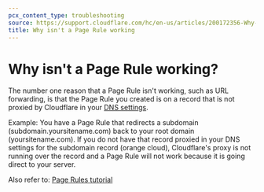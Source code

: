```yaml
---
pcx_content_type: troubleshooting
source: https://support.cloudflare.com/hc/en-us/articles/200172356-Why-isn-t-a-Page-Rule-working-
title: Why isn't a Page Rule working
---
```


# Why isn't a Page Rule working?



The number one reason that a Page Rule isn't working, such as URL forwarding, is that the Page Rule you created is on a record that is not proxied by Cloudflare in your [DNS settings](/dns/manage-dns-records/how-to/create-dns-records).

Example: You have a Page Rule that redirects a subdomain (subdomain.yoursitename.com) back to your root domain (yoursitename.com). If you do not have that record proxied in your DNS settings for the subdomain record (orange cloud), Cloudflare's proxy is not running over the record and a Page Rule will not work because it is going direct to your server.

Also refer to: [Page Rules tutorial](/support/page-rules/understanding-and-configuring-cloudflare-page-rules-page-rules-tutorial/)
